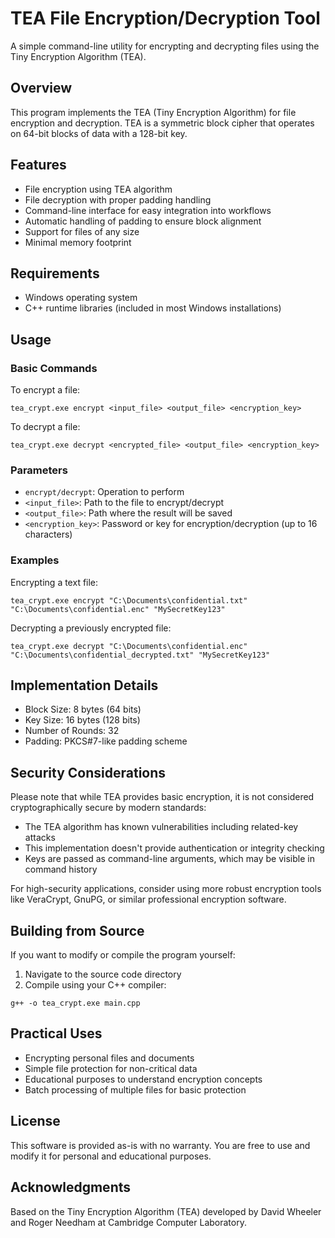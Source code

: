 # TEA File Encryption/Decryption Tool

A simple command-line utility for encrypting and decrypting files using the Tiny Encryption Algorithm (TEA).

## Overview

This program implements the TEA (Tiny Encryption Algorithm) for file encryption and decryption. TEA is a symmetric block cipher that operates on 64-bit blocks of data with a 128-bit key.


## Features

- File encryption using TEA algorithm
- File decryption with proper padding handling
- Command-line interface for easy integration into workflows
- Automatic handling of padding to ensure block alignment
- Support for files of any size
- Minimal memory footprint

## Requirements

- Windows operating system
- C++ runtime libraries (included in most Windows installations)

## Usage

### Basic Commands

To encrypt a file:
```
tea_crypt.exe encrypt <input_file> <output_file> <encryption_key>
```

To decrypt a file:
```
tea_crypt.exe decrypt <encrypted_file> <output_file> <encryption_key>
```

### Parameters

- `encrypt/decrypt`: Operation to perform
- `<input_file>`: Path to the file to encrypt/decrypt
- `<output_file>`: Path where the result will be saved
- `<encryption_key>`: Password or key for encryption/decryption (up to 16 characters)

### Examples

Encrypting a text file:
```
tea_crypt.exe encrypt "C:\Documents\confidential.txt" "C:\Documents\confidential.enc" "MySecretKey123"
```

Decrypting a previously encrypted file:
```
tea_crypt.exe decrypt "C:\Documents\confidential.enc" "C:\Documents\confidential_decrypted.txt" "MySecretKey123"
```

## Implementation Details

- Block Size: 8 bytes (64 bits)
- Key Size: 16 bytes (128 bits)
- Number of Rounds: 32
- Padding: PKCS#7-like padding scheme

## Security Considerations

Please note that while TEA provides basic encryption, it is not considered cryptographically secure by modern standards:

- The TEA algorithm has known vulnerabilities including related-key attacks
- This implementation doesn't provide authentication or integrity checking
- Keys are passed as command-line arguments, which may be visible in command history

For high-security applications, consider using more robust encryption tools like VeraCrypt, GnuPG, or similar professional encryption software.

## Building from Source

If you want to modify or compile the program yourself:

1. Navigate to the source code directory
2. Compile using your C++ compiler:
```
g++ -o tea_crypt.exe main.cpp
```

## Practical Uses

- Encrypting personal files and documents
- Simple file protection for non-critical data
- Educational purposes to understand encryption concepts
- Batch processing of multiple files for basic protection

## License

This software is provided as-is with no warranty. You are free to use and modify it for personal and educational purposes.

## Acknowledgments

Based on the Tiny Encryption Algorithm (TEA) developed by David Wheeler and Roger Needham at Cambridge Computer Laboratory.
